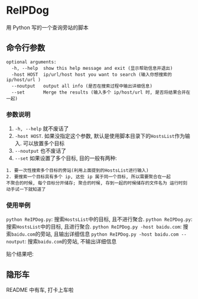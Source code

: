 # ReIPDog
用 Python 写的一个查询旁站的脚本

## 命令行参数
```
optional arguments:
  -h, --help  show this help message and exit (显示帮助信息并退出)
  -host HOST  ip/url/host host you want to search (输入你想搜索的 ip/host/url )
  --noutput   output all info (是否在搜索过程中输出详细信息)
  --set       Merge the results (输入多个 ip/host/url 时, 是否将结果合并在一起)
```
### 参数说明
1. `-h, --help` 就不废话了
2. `-host HOST`. 如果没指定这个参数, 默认是使用脚本目录下的`HostsList`作为输入. 可以放置多个目标
3. `--noutput` 也不废话了
4. `--set` 如果设置了多个目标, 目的一般有两种:

```
1. 要一次性搜索多个目标的旁站(利用上面提到的HostsList进行输入)
2. 要搜索一个目标具有多个 ip, 这些 ip 属于同一个目标, 所以需要聚合在一起
不聚合的时候, 每个目标分开储存; 聚合的时候, 存到一起的时候储存的文件名为 运行时刻
动手试一下就知道了
```
### 使用举例
`python ReIPDog.py`: 搜索`HostsList`中的目标, 且不进行聚合.
`python ReIPDog.py`: 搜索`HostsList`中的目标, 且进行聚合.
`python ReIPDog.py -host baidu.com`: 搜索`baidu.com`的旁站, 且输出详细信息
`python ReIPDog.py -host baidu.com --noutput`: 搜索`baidu.com`的旁站, 不输出详细信息

贴个结果吧:


## 隐形车
README 中有车, 打卡上车啦
